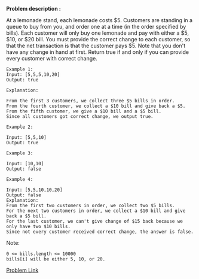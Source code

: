 **Problem description :** 

At a lemonade stand, each lemonade costs $5. 
Customers are standing in a queue to buy from you, and order one at a time (in the order specified by bills).
Each customer will only buy one lemonade and pay with either a $5, $10, or $20 bill.  You must provide the correct change to each customer, so that the net transaction is that the customer pays $5.
Note that you don't have any change in hand at first.
Return true if and only if you can provide every customer with correct change.
```
Example 1:
Input: [5,5,5,10,20]                                       
Output: true

Explanation: 

From the first 3 customers, we collect three $5 bills in order.
From the fourth customer, we collect a $10 bill and give back a $5.
From the fifth customer, we give a $10 bill and a $5 bill.
Since all customers got correct change, we output true.
```
```
Example 2:

Input: [5,5,10]
Output: true
```
```
Example 3:

Input: [10,10]
Output: false
```
```
Example 4:

Input: [5,5,10,10,20]
Output: false
Explanation: 
From the first two customers in order, we collect two $5 bills.
For the next two customers in order, we collect a $10 bill and give back a $5 bill.
For the last customer, we can't give change of $15 back because we only have two $10 bills.
Since not every customer received correct change, the answer is false.
 ```

Note:
```
0 <= bills.length <= 10000
bills[i] will be either 5, 10, or 20.
```
[Problem Link](https://leetcode.com/problems/lemonade-change/)
